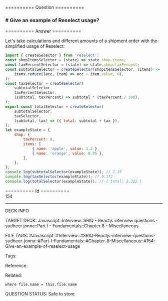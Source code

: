 ========== Question ==========  

### # Give an example of Reselect usage?  

========== Answer ==========  

Let's take calculations and different amounts of a shipment order with the
simplified usage of Reselect:

```javascript
import { createSelector } from 'reselect';
const shopItemsSelector = (state) => state.shop.items;
const taxPercentSelector = (state) => state.shop.taxPercent;
const subtotalSelector = createSelector(shopItemsSelector, (items) =>
    items.reduce((acc, item) => acc + item.value, 0),
);
const taxSelector = createSelector(
    subtotalSelector,
    taxPercentSelector,
    (subtotal, taxPercent) => subtotal * (taxPercent / 100),
);
export const totalSelector = createSelector(
    subtotalSelector,
    taxSelector,
    (subtotal, tax) => ({ total: subtotal + tax }),
);
let exampleState = {
    shop: {
        taxPercent: 8,
        items: [
            { name: 'apple', value: 1.2 },
            { name: 'orange', value: 0.95 },
        ],
    },
};
console.log(subtotalSelector(exampleState)); // 2.15
console.log(taxSelector(exampleState)); // 0.172
console.log(totalSelector(exampleState)); // { total: 2.322 }
```

========== Id ==========  
154

---

DECK INFO

TARGET DECK: Javascript::Interview::SRIQ - Reactjs interview questions - sudheer jonna::Part I - Fundamentals::Chapter 8 - Miscellaneous

FILE TAGS: #Javascript::#Interview::#SRIQ-Reactjs-interview-questions-sudheer-jonna::#Part-I-Fundamentals::#Chapter-8-Miscellaneous::#154-Give-an-example-of-reselect-usage

Tags:

Reference:

Related:

```dataview
where file.name = this.file.name
```
QUESTION STATUS: Safe to store

